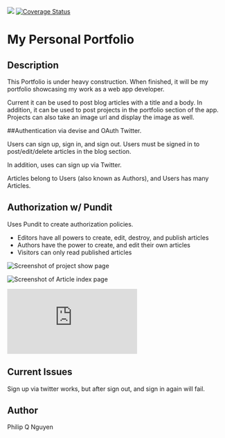 ![](https://travis-ci.org/philipqnguyen/portfolio.svg?branch=master)
[![Coverage Status](https://coveralls.io/repos/philipqnguyen/portfolio/badge.png?branch=master)](https://coveralls.io/r/philipqnguyen/portfolio?branch=master)

# My Personal Portfolio

## Description

This Portfolio is under heavy construction. When finished, it will be my portfolio showcasing my work as a web app developer.

Current it can be used to post blog articles with a title and a body. In addition, it can be used to post projects in the portfolio section of the app. Projects can also take an image url and display the image as well.

##Authentication via devise and OAuth Twitter.

Users can sign up, sign in, and sign out. Users must be signed in to post/edit/delete articles in the blog section.

In addition, uses can sign up via Twitter.

Articles belong to Users (also known as Authors), and Users has many Articles.

## Authorization w/ Pundit

Uses Pundit to create authorization policies.

- Editors have all powers to create, edit, destroy, and publish articles
- Authors have the power to create, and edit their own articles
- Visitors can only read published articles

![](http://i6.photobucket.com/albums/y242/ffmegaman/ScreenShot2014-09-22at113932PM.png "Screenshot of project show page")

![](http://i6.photobucket.com/albums/y242/ffmegaman/ScreenShot2014-09-18at125120AM.png "Screenshot of Article index page")

![](http://s6.photobucket.com/user/ffmegaman/media/ScreenShot2014-09-22at113556PM.png.html "Screenshot of homepage")

## Current Issues

Sign up via twitter works, but after sign out, and sign in again will fail.

## Author

Philip Q Nguyen
